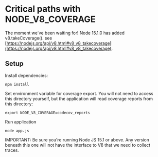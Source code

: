 # Critical paths with NODE_V8_COVERAGE

The moment we've been waiting for! Node 15.1.0 has added v8.takeCoverage(). see
[https://nodejs.org/api/v8.html#v8_v8_takecoverage](https://nodejs.org/api/v8.html#v8_v8_takecoverage).

## Setup


Install dependencies:

`npm install`

Set environment variable for coverage export. You will not need to access this directory
yourself, but the application will read coverage reports from this directory:

`export NODE_V8_COVERAGE=codecov_reports`

Run application

`node app.js`

IMPORTANT: Be sure you're running Node JS 15.1 or above. Any version beneath this one
will not have the interface to V8 that we need to collect traces.
